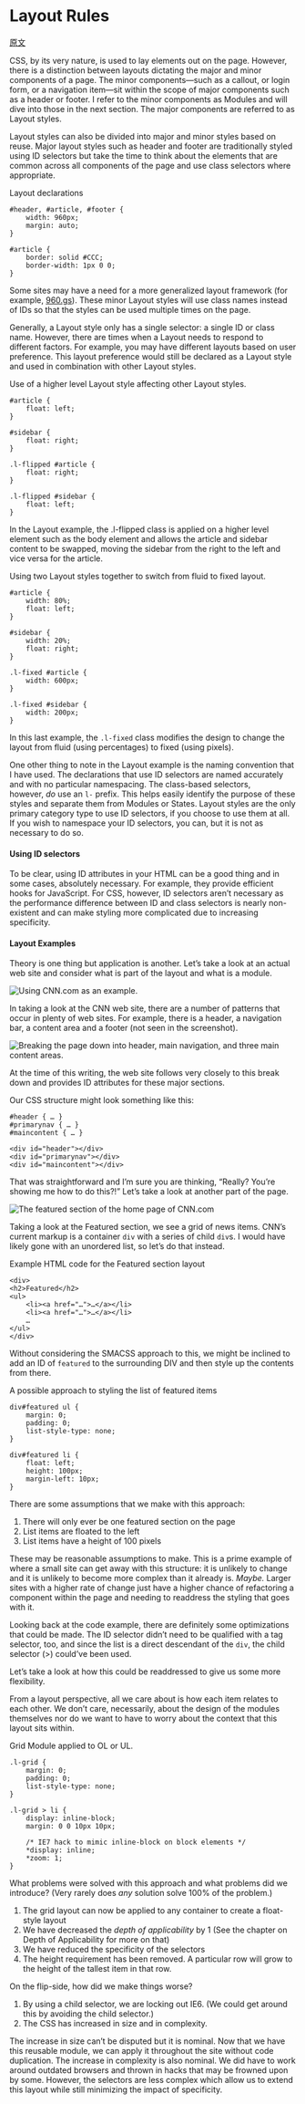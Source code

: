 # Layout Rules

[原文](https://smacss.com/book/type-layout)

CSS, by its very nature, is used to lay elements out on the page. However, there is a distinction between layouts dictating the major and minor components of a page. The minor components—such as a callout, or login form, or a navigation item—sit within the scope of major components such as a header or footer. I refer to the minor components as Modules and will dive into those in the next section. The major components are referred to as Layout styles.

Layout styles can also be divided into major and minor styles based on reuse. Major layout styles such as header and footer are traditionally styled using ID selectors but take the time to think about the elements that are common across all components of the page and use class selectors where appropriate.



Layout declarations

```
#header, #article, #footer {
    width: 960px;
    margin: auto;
}

#article {
    border: solid #CCC;
    border-width: 1px 0 0;
}

```



Some sites may have a need for a more generalized layout framework (for example, [960.gs](http://960.gs/)). These minor Layout styles will use class names instead of IDs so that the styles can be used multiple times on the page.

Generally, a Layout style only has a single selector: a single ID or class name. However, there are times when a Layout needs to respond to different factors. For example, you may have different layouts based on user preference. This layout preference would still be declared as a Layout style and used in combination with other Layout styles.



Use of a higher level Layout style affecting other Layout styles.

```
#article {
    float: left;
}

#sidebar {
    float: right;
}

.l-flipped #article {
    float: right;
}

.l-flipped #sidebar {
    float: left;
}

```



In the Layout example, the .l-flipped class is applied on a higher level element such as the body element and allows the article and sidebar content to be swapped, moving the sidebar from the right to the left and vice versa for the article.



Using two Layout styles together to switch from fluid to fixed layout.

```
#article {
    width: 80%;
    float: left;
}

#sidebar {
    width: 20%;
    float: right;
}

.l-fixed #article {
    width: 600px;
}

.l-fixed #sidebar {
    width: 200px;
}

```



In this last example, the `.l-fixed` class modifies the design to change the layout from fluid (using percentages) to fixed (using pixels).

One other thing to note in the Layout example is the naming convention that I have used. The declarations that use ID selectors are named accurately and with no particular namespacing. The class-based selectors, however, *do* use an `l-` prefix. This helps easily identify the purpose of these styles and separate them from Modules or States. Layout styles are the only primary category type to use ID selectors, if you choose to use them at all. If you wish to namespace your ID selectors, you can, but it is not as necessary to do so.

#### Using ID selectors

To be clear, using ID attributes in your HTML can be a good thing and in some cases, absolutely necessary. For example, they provide efficient hooks for JavaScript. For CSS, however, ID selectors aren’t necessary as the performance difference between ID and class selectors is nearly non-existent and can make styling more complicated due to increasing specificity.

#### Layout Examples

Theory is one thing but application is another. Let’s take a look at an actual web site and consider what is part of the layout and what is a module.

![Using CNN.com as an example.](media/lyt-cnn0.png)

In taking a look at the CNN web site, there are a number of patterns that occur in plenty of web sites. For example, there is a header, a navigation bar, a content area and a footer (not seen in the screenshot).

![Breaking the page down into header, main navigation, and three main content areas.](media/lyt-cnn1.png)

At the time of this writing, the web site follows very closely to this break down and provides ID attributes for these major sections.



Our CSS structure might look something like this:

```
#header { … }
#primarynav { … }
#maincontent { … }

<div id="header"></div>
<div id="primarynav"></div>
<div id="maincontent"></div>

```



That was straightforward and I’m sure you are thinking, “Really? You’re showing me how to do this?!” Let’s take a look at another part of the page.

![The featured section of the home page of CNN.com](media/lyt-cnn-ft0.png)

Taking a look at the Featured section, we see a grid of news items. CNN’s current markup is a container `div` with a series of child `div`s. I would have likely gone with an unordered list, so let’s do that instead.



Example HTML code for the Featured section layout

```
<div>
<h2>Featured</h2>
<ul>
    <li><a href="…">…</a></li>
    <li><a href="…">…</a></li>
    …
</ul>
</div>

```



Without considering the SMACSS approach to this, we might be inclined to add an ID of `featured` to the surrounding DIV and then style up the contents from there.



A possible approach to styling the list of featured items

```
div#featured ul { 
    margin: 0;
    padding: 0;
    list-style-type: none;
}

div#featured li {
    float: left;
    height: 100px;
    margin-left: 10px;
}

```



There are some assumptions that we make with this approach:

1. There will only ever be one featured section on the page
2. List items are floated to the left
3. List items have a height of 100 pixels

These may be reasonable assumptions to make. This is a prime example of where a small site can get away with this structure: it is unlikely to change and it is unlikely to become more complex than it already is. *Maybe.* Larger sites with a higher rate of change just have a higher chance of refactoring a component within the page and needing to readdress the styling that goes with it.

Looking back at the code example, there are definitely some optimizations that could be made. The ID selector didn’t need to be qualified with a tag selector, too, and since the list is a direct descendant of the `div`, the child selector (>) could’ve been used.

Let’s take a look at how this could be readdressed to give us some more flexibility.

From a layout perspective, all we care about is how each item relates to each other. We don’t care, necessarily, about the design of the modules themselves nor do we want to have to worry about the context that this layout sits within.



Grid Module applied to OL or UL.

```
.l-grid {
    margin: 0;
    padding: 0;
    list-style-type: none;
}

.l-grid > li {
    display: inline-block;
    margin: 0 0 10px 10px; 

    /* IE7 hack to mimic inline-block on block elements */
    *display: inline;
    *zoom: 1;
}

```



What problems were solved with this approach and what problems did we introduce? (Very rarely does *any* solution solve 100% of the problem.)

1. The grid layout can now be applied to any container to create a float-style layout
2. We have decreased the *depth of applicability* by 1 (See the chapter on Depth of Applicability for more on that)
3. We have reduced the specificity of the selectors
4. The height requirement has been removed. A particular row will grow to the height of the tallest item in that row.

On the flip-side, how did we make things worse?

1. By using a child selector, we are locking out IE6\. (We could get around this by avoiding the child selector.)
2. The CSS has increased in size and in complexity.

The increase in size can’t be disputed but it is nominal. Now that we have this reusable module, we can apply it throughout the site without code duplication. The increase in complexity is also nominal. We did have to work around outdated browsers and thrown in hacks that may be frowned upon by some. However, the selectors are less complex which allow us to extend this layout while still minimizing the impact of specificity.

